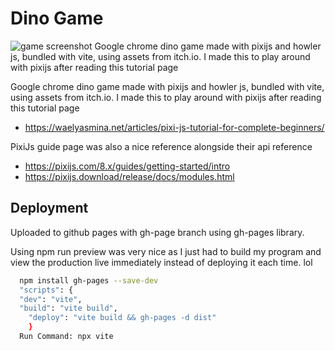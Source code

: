 

# Dino Game
![game screenshot](/images/dino-game-screenshot.jpg "Dino Game Screenshot")
Google chrome dino game made with pixijs and howler js, bundled with vite, using assets from itch.io. I made this to play around with pixijs after reading this tutorial page

Google chrome dino game made with pixijs and howler js, bundled with vite, using assets from itch.io. I made this to play around with pixijs after reading this tutorial page
- https://waelyasmina.net/articles/pixi-js-tutorial-for-complete-beginners/

PixiJs guide page was also a nice reference alongside their api reference
- https://pixijs.com/8.x/guides/getting-started/intro
- https://pixijs.download/release/docs/modules.html
## Deployment

Uploaded to github pages with gh-page branch using gh-pages library.

Using npm run preview was very nice as I just had to build my program and view the production live immediately instead of deploying it each time. lol
```bash
  npm install gh-pages --save-dev
  "scripts": {
  "dev": "vite",
  "build": "vite build",
    "deploy": "vite build && gh-pages -d dist"
    }
  Run Command: npx vite
```

